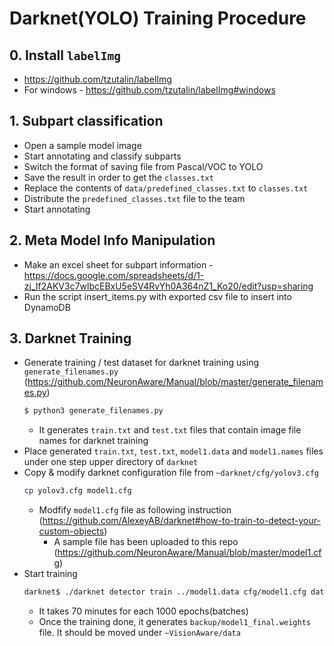 # Darknet(YOLO) Training Procedure
## 0. Install `labelImg`
- https://github.com/tzutalin/labelImg
- For windows - https://github.com/tzutalin/labelImg#windows

## 1. Subpart classification
- Open a sample model image
- Start annotating and classify subparts
- Switch the format of saving file from Pascal/VOC to YOLO
- Save the result in order to get the `classes.txt`
- Replace the contents of `data/predefined_classes.txt` to `classes.txt`
- Distribute the `predefined_classes.txt` file to the team
- Start annotating 

## 2. Meta Model Info Manipulation
- Make an excel sheet for subpart information - https://docs.google.com/spreadsheets/d/1-zj_If2AKV3c7wlbcEBxU5eSV4RvYh0A364nZ1_Ko20/edit?usp=sharing
- Run the script insert_items.py with exported csv file to insert into DynamoDB

## 3. Darknet Training
- Generate training / test dataset for darknet training using `generate_filenames.py` (https://github.com/NeuronAware/Manual/blob/master/generate_filenames.py)
    ```sh
    $ python3 generate_filenames.py
    ```
  - It generates `train.txt` and `test.txt` files that contain image file names for darknet training
- Place generated `train.txt`, `test.txt`, `model1.data` and `model1.names` files under one step upper directory of `darknet`
- Copy & modify darknet configuration file from `~darknet/cfg/yolov3.cfg`
    ```sh
    cp yolov3.cfg model1.cfg
    ```
  - Modfify `model1.cfg` file as following instruction (https://github.com/AlexeyAB/darknet#how-to-train-to-detect-your-custom-objects)
    - A sample file has been uploaded to this repo (https://github.com/NeuronAware/Manual/blob/master/model1.cfg)
- Start training 
  ```sh
  darknet$ ./darknet detector train ../model1.data cfg/model1.cfg data/darknet53.conv.74 -dont_show -mjpeg_port 8090 -map
  ```
  - It takes 70 minutes for each 1000 epochs(batches)
  - Once the training done, it generates `backup/model1_final.weights` file. It should be moved under `~VisionAware/data`
  
